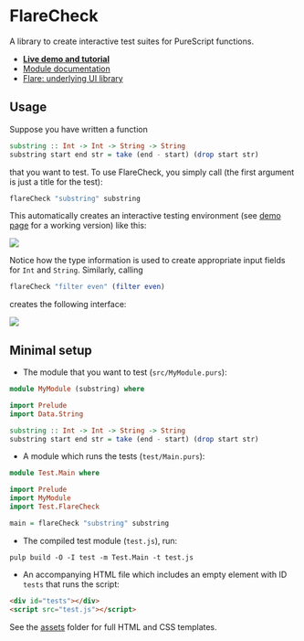 # FlareCheck

A library to create interactive test suites for PureScript functions.

- **[Live demo and tutorial](http://sharkdp.github.io/purescript-flarecheck/)**
- [Module documentation](http://pursuit.purescript.org/packages/purescript-flarecheck/)
- [Flare: underlying UI library](https://github.com/sharkdp/purescript-flare)

## Usage

Suppose you have written a function
``` purs
substring :: Int -> Int -> String -> String
substring start end str = take (end - start) (drop start str)
```
that you want to test. To use FlareCheck, you simply call (the first argument is just a title for the test):
``` purs
flareCheck "substring" substring
```
This automatically creates an interactive testing environment (see [demo page](http://sharkdp.github.io/purescript-flarecheck/) for a working version) like this:

[![](http://i.imgur.com/AxnoA5j.png)](http://sharkdp.github.io/purescript-flarecheck/)

Notice how the type information is used to create appropriate input fields for `Int` and `String`. Similarly, calling
```purs
flareCheck "filter even" (filter even)
```
creates the following interface:

[![](http://i.imgur.com/KDg8KfD.png)](http://sharkdp.github.io/purescript-flarecheck/)

## Minimal setup

- The module that you want to test (`src/MyModule.purs`):
``` purs
module MyModule (substring) where

import Prelude
import Data.String

substring :: Int -> Int -> String -> String
substring start end str = take (end - start) (drop start str)
```
- A module which runs the tests (`test/Main.purs`):
``` purs
module Test.Main where

import Prelude
import MyModule
import Test.FlareCheck

main = flareCheck "substring" substring
```
- The compiled test module (`test.js`), run:
```
pulp build -O -I test -m Test.Main -t test.js
```
- An accompanying HTML file which includes an empty element with ID `tests` that runs the script:
``` HTML
<div id="tests"></div>
<script src="test.js"></script>
```
See the [assets](assets) folder for full HTML and CSS templates.
